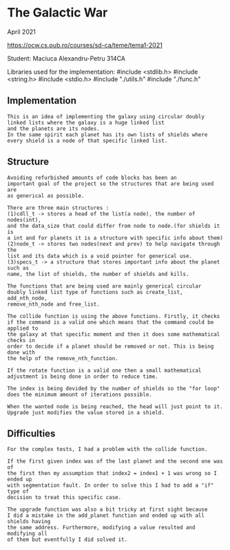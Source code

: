 # The Galactic War

April 2021

<https://ocw.cs.pub.ro/courses/sd-ca/teme/tema1-2021>

Student: Maciuca Alexandru-Petru 314CA

Libraries used for the implementation:
#include <stdlib.h>
#include <string.h>
#include <stdio.h>
#include "./utils.h"
#include "./func.h"


## Implementation

	This is an idea of implementing the galaxy using circular doubly linked lists where the galaxy is a huge linked list
	and the planets are its nodes. 
	In the same spirit each planet has its own lists of shields where every shield is a node of that specific linked list.

## Structure

	Avoiding refurbished amounts of code blocks has been an 
	important goal of the project so the structures that are being used are
	as generical as possible. 
	
	There are three main structures :
	(1)cdll_t -> stores a head of the list(a node), the number of nodes(int),
	and the data_size that could differ from node to node.(for shields it is 
	a int and for planets it is a structure with specific info about them)
	(2)node_t -> stores two nodes(next and prev) to help navigate through the 
	list and its data which is a void pointer for generical use.
	(3)specs_t -> a structure that stores important info about the planet such as
	name, the list of shields, the number of shields and kills.

	The functions that are being used are mainly generical circular
	doubly linked list type of functions such as create_list, add_nth_node,
	remove_nth_node and free_list.
	
	The collide function is using the above functions. Firstly, it checks
	if the command is a valid one which means that the command could be applied to
	the galaxy at that specific moment and then it does some mathematical checks in
	order to decide if a planet should be removed or not. This is being done with
	the help of the remove_nth_function. 
	
	If the rotate function is a valid one then a small mathematical
	adjustment is being done in order to reduce time. 

	The index is being devided by the number of shields so the "for loop" 
	does the minimum amount of iterations possible. 
	
	When the wanted node is being reached, the head will just point to it.
	Upgrade just modifies the value stored in a shield.
	
## Difficulties
	
	For the complex tests, I had a problem with the collide function.
	
	If the first given index was of the last planet and the second one was of
	the first then my assumption that index2 = index1 + 1 was wrong so I ended up
	with segmentation fault. In order to solve this I had to add a "if" type of 
	decision to treat this specific case.
	
	The upgrade function was also a bit tricky at first sight because
	I did a mistake in the add_planet function and ended up with all shields having
	the same address. Furthermore, modifying a value resulted and modifying all 
	of them but eventfully I did solved it.


